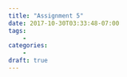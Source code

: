 ```yaml
---
title: "Assignment 5"
date: 2017-10-30T03:33:48-07:00
tags:
    -
categories:
    -
draft: true
---
```


